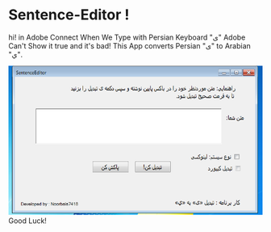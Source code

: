 # Sentence-Editor !
hi!
in Adobe Connect When We Type with Persian Keyboard  "ی"  Adobe Can't Show it true and it's bad!
This App converts Persian "ی" to Arabian "ي".

![WindowsForm](https://github.com/noorbala7418/Sentence-Editor/blob/master/v1.0%20-%20show.png?raw=true)
Good Luck!
